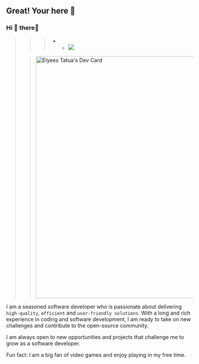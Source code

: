 ## Great! Your here 🎉
### Hi 🧸 there👋 
> > > * * ![](https://komarev.com/ghpvc/?username=kooya3&color=green&style=for-the-badge) 
> 
> > <a href="https://app.daily.dev/kooya3"><img src="https://api.daily.dev/devcards/v2/AUBFgdIMOLOVR9Ky47Tsw.png?type=wide&r=z4m" width="652" alt="Elyees Tatua's Dev Card"/></a>

I am a seasoned software developer who is passionate about delivering `high-quality`, `efficient` and `user-friendly solutions`. With a long and rich experience in coding and software development, I am ready to take on new challenges and contribute to the open-source community.

I am always open to new opportunities and projects that challenge me to grow as a software developer.

 Fun fact: I am a big fan of video games and enjoy playing in my free time.

